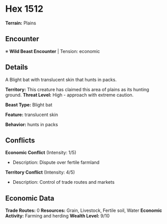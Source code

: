 # Hex 1512

**Terrain:** Plains

## Encounter
※ **Wild Beast Encounter** | Tension: economic

## Details
A Blight bat with translucent skin that hunts in packs.

**Territory:** This creature has claimed this area of plains as its hunting ground.
**Threat Level:** High - approach with extreme caution.

**Beast Type:** Blight bat

**Feature:** translucent skin

**Behavior:** hunts in packs

## Conflicts
**Economic Conflict** (Intensity: 1/5)
- Description: Dispute over fertile farmland

**Territory Conflict** (Intensity: 4/5)
- Description: Control of trade routes and markets

## Economic Data
**Trade Routes:** 0
**Resources:** Grain, Livestock, Fertile soil, Water
**Economic Activity:** Farming and herding
**Wealth Level:** 9/10
